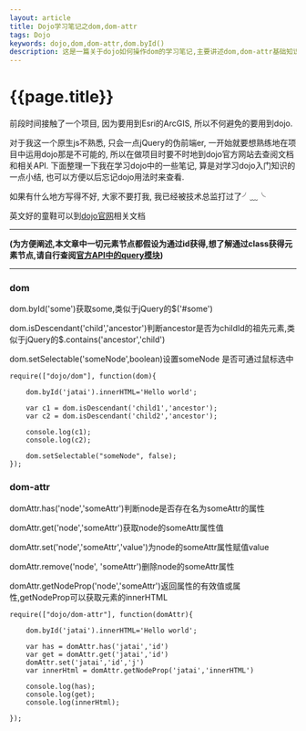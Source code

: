 ```yaml
--- 
layout: article 
title: Dojo学习笔记之dom,dom-attr
tags: Dojo
keywords: dojo,dom,dom-attr,dom.byId()
description: 这是一篇关于dojo如何操作dom的学习笔记,主要讲述dom,dom-attr基础知识,如:dom.byId()方法。
---
```

# {{page.title}}

前段时间接触了一个项目, 因为要用到Esri的ArcGIS, 所以不何避免的要用到dojo.

对于我这一个原生js不熟悉, 只会一点jQuery的伪前端er, 一开始就要想熟练地在项目中运用dojo那是不可能的, 所以在做项目时要不时地到dojo官方网站去查阅文档和相关API. 下面整理一下我在学习dojo中的一些笔记, 算是对学习dojo入门知识的一点小结, 也可以方便以后忘记dojo用法时来查看.

如果有什么地方写得不好, 大家不要打我, 我已经被技术总监打过了╯﹏╰

英文好的童鞋可以到[dojo官网](http://dojotoolkit.org/ 'dojo官方网站')相关文档

***
__(为方便阐述,本文章中一切元素节点都假设为通过id获得,想了解通过class获得元素节点,请自行查阅[官方API中的query模块](http://dojotoolkit.org/api/))__ 

***

### dom ###

dom.byId('some')获取some,类似于jQuery的$('#some')

dom.isDescendant('child','ancestor')判断ancestor是否为childId的祖先元素,类似于jQuery的$.contains('ancestor','child')

dom.setSelectable('someNode',boolean)设置someNode 是否可通过鼠标选中

	require(["dojo/dom"], function(dom){

		dom.byId('jatai').innerHTML='Hello world';

		var c1 = dom.isDescendant('child1','ancestor');
		var c2 = dom.isDescendant('child2','ancestor');

		console.log(c1);
		console.log(c2);

		dom.setSelectable("someNode", false);
	});

### dom-attr ###

domAttr.has('node','someAttr')判断node是否存在名为someAttr的属性

domAttr.get('node','someAttr')获取node的someAttr属性值 

domAttr.set('node','someAttr','value')为node的someAttr属性赋值value

domAttr.remove('node', 'someAttr')删除node的someAttr属性

domAttr.getNodeProp('node','someAttr')返回属性的有效值或属性,getNodeProp可以获取元素的innerHTML

	require(["dojo/dom-attr"], function(domAttr){

		dom.byId('jatai').innerHTML='Hello world';

		var has = domAttr.has('jatai','id')
		var get = domAttr.get('jatai','id')
		domAttr.set('jatai','id','j')
		var innerHtml = domAttr.getNodeProp('jatai','innerHTML')

		console.log(has);
		console.log(get);
		console.log(innerHtml);

	});





